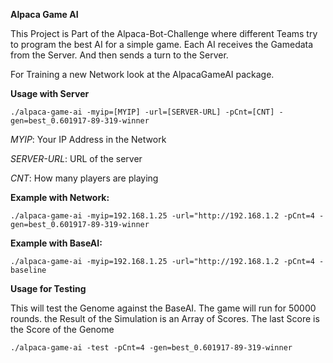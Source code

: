 ****Alpaca Game AI****

This Project is Part of the Alpaca-Bot-Challenge where different Teams 
try to program the best AI for a simple game. Each AI receives the Gamedata from the Server. 
And then sends a turn to the Server.

For Training a new Network look at the AlpacaGameAI package. 

**Usage with Server**

 `./alpaca-game-ai -myip=[MYIP] -url=[SERVER-URL] -pCnt=[CNT] -gen=best_0.601917-89-319-winner`
 
*MYIP*: Your IP Address in the Network

*SERVER-URL*: URL of the server 

*CNT*: How many players are playing

**Example with Network:**

 `./alpaca-game-ai -myip=192.168.1.25 -url="http://192.168.1.2 -pCnt=4 -gen=best_0.601917-89-319-winner`

**Example with BaseAI:**

 `./alpaca-game-ai -myip=192.168.1.25 -url="http://192.168.1.2 -pCnt=4 -baseline`

**Usage for Testing**

This will test the Genome against the BaseAI. The game will run for 50000 rounds.
the Result of the Simulation is an Array of Scores. The last Score is the Score of the Genome

 `./alpaca-game-ai -test -pCnt=4 -gen=best_0.601917-89-319-winner`

